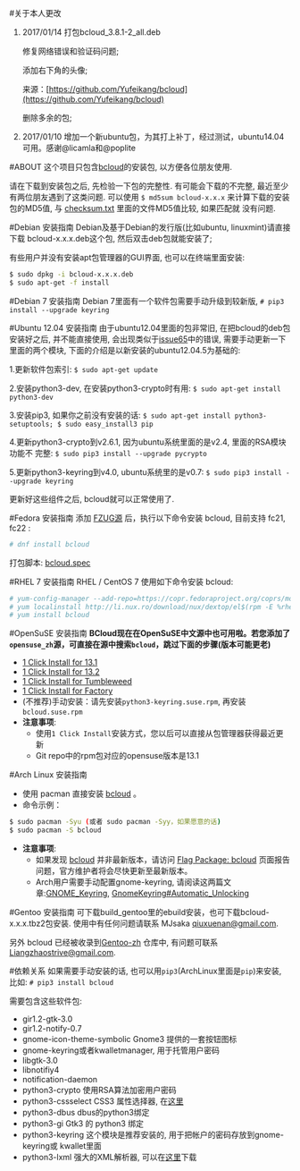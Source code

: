
#关于本人更改
1. 2017/01/14 打包bcloud_3.8.1-2_all.deb

    修复网络错误和验证码问题;
    
    添加右下角的头像;
    
    来源：[https://github.com/Yufeikang/bcloud](https://github.com/Yufeikang/bcloud)
    
    删除多余的包;
    
1. 2017/01/10 增加一个新ubuntu包，为其打上补丁，经过测试，ubuntu14.04可用。感谢@licamla和@poplite

#ABOUT
这个项目只包含[bcloud](https://github.com/LiuLang/bcloud)的安装包,
以方便各位朋友使用.

请在下载到安装包之后, 先检验一下包的完整性. 有可能会下载的不完整, 最近至少
有两位朋友遇到了这类问题. 可以使用 `$ md5sum bcloud-x.x.x` 来计算下载的安装
包的MD5值, 与 [checksum.txt](checksum.txt) 里面的文件MD5值比较, 如果匹配就
没有问题.

#Debian 安装指南
Debian及基于Debian的发行版(比如ubuntu, linuxmint)请直接下载
bcloud-x.x.x.deb这个包, 然后双击deb包就能安装了;

有些用户并没有安装apt包管理器的GUI界面, 也可以在终端里面安装:

```sh
$ sudo dpkg -i bcloud-x.x.x.deb
$ sudo apt-get -f install
```

#Debian 7 安装指南
Debian 7里面有一个软件包需要手动升级到较新版, `# pip3 install --upgrade keyring`

#Ubuntu 12.04 安装指南
由于ubuntu12.04里面的包非常旧, 在把bcloud的deb包安装好之后, 并不能直接使用,
会出现类似于[issue65](https://github.com/LiuLang/bcloud/issues/65)中的错误,
需要手动更新一下里面的两个模块, 下面的介绍是以新安装的ubuntu12.04.5为基础的:

1.更新软件包索引: `$ sudo apt-get update`

2.安装python3-dev, 在安装python3-crypto时有用: `$ sudo apt-get install python3-dev`

3.安装pip3, 如果你之前没有安装的话: `$ sudo apt-get install python3-setuptools; $ sudo easy_install3 pip`

4.更新python3-crypto到v2.6.1, 因为ubuntu系统里面的是v2.4, 里面的RSA模块功能不
完整: `$ sudo pip3 install --upgrade pycrypto`

5.更新python3-keyring到v4.0, ubuntu系统里的是v0.7: `$ sudo pip3 install --upgrade keyring`

更新好这些组件之后, bcloud就可以正常使用了.


#Fedora 安装指南
添加 [FZUG源](https://github.com/FZUG/repo/wiki/FZUG) 后，执行以下命令安装 bcloud, 目前支持 fc21, fc22 :

```sh
# dnf install bcloud
```

打包脚本: [bcloud.spec](https://github.com/FZUG/repo/blob/master/rpms/SPECS/bcloud/bcloud.spec)


#RHEL 7 安装指南
RHEL / CentOS 7 使用如下命令安装 bcloud:

```sh
# yum-config-manager --add-repo=https://copr.fedoraproject.org/coprs/mosquito/myrepo/repo/epel-$(rpm -E %?rhel)/mosquito-myrepo-epel-$(rpm -E %?rhel).repo
# yum localinstall http://li.nux.ro/download/nux/dextop/el$(rpm -E %rhel)/x86_64/nux-dextop-release-0-2.el$(rpm -E %rhel).nux.noarch.rpm
# yum install bcloud
```

#OpenSuSE 安装指南
**BCloud现在在OpenSuSE中文源中也可用啦。若您添加了`opensuse_zh`源，可直接在源中搜索`bcloud`，跳过下面的步骤(版本可能更老)**

+ [1 Click Install for 13.1](http://software.opensuse.org/ymp/home:qgymib/openSUSE_13.1/bcloud.ymp?base=openSUSE%3A13.1&query=bcloud)
+ [1 Click Install for 13.2](http://software.opensuse.org/ymp/home:qgymib/openSUSE_13.2/bcloud.ymp?base=openSUSE%3A13.2&query=bcloud)
+ [1 Click Install for Tumbleweed](http://software.opensuse.org/ymp/home:qgymib/openSUSE_Tumbleweed/bcloud.ymp?base=openSUSE%3AFactory&query=bcloud)
+ [1 Click Install for Factory](http://software.opensuse.org/ymp/home:qgymib/openSUSE_Factory/bcloud.ymp?base=openSUSE%3AFactory&query=bcloud)
+ (不推荐)手动安装：请先安装`python3-keyring.suse.rpm`, 再安装`bcloud.suse.rpm`
+ **注意事项**:
    + 使用`1 Click Install`安装方式，您以后可以直接从包管理器获得最近更新
    + Git repo中的rpm包对应的opensuse版本是13.1

#Arch Linux 安装指南

+ 使用 pacman 直接安装 [bcloud](https://www.archlinux.org/packages/community/any/bcloud/) 。
+ 命令示例：

```sh
$ sudo pacman -Syu (或者 sudo pacman -Syy，如果愿意的话)
$ sudo pacman -S bcloud
```

+ **注意事项**:
    + 如果发现 [bcloud](https://www.archlinux.org/packages/community/any/bcloud/) 并非最新版本，请访问 [Flag Package: bcloud](https://www.archlinux.org/packages/community/any/bcloud/flag/) 页面报告问题，官方维护者将会尽快更新至最新版本。
    + Arch用户需要手动配置gnome-keyring, 请阅读这两篇文章:[GNOME_Keyring](https://wiki.archlinux.org/index.php/GNOME_Keyring), [GnomeKeyring#Automatic_Unlocking](https://wiki.gnome.org/action/show/Projects/GnomeKeyring?action=show&redirect=GnomeKeyring#Automatic_Unlocking)

#Gentoo 安装指南
可下载build_gentoo里的ebuild安装，也可下载bcloud-x.x.x.tbz2包安装. 使用中有任何问题请联系 MJsaka <qiuxuenan@gmail.com>. 

另外 bcloud 已经被收录到[Gentoo-zh](https://github.com/microcai/gentoo-zh)
仓库中, 有问题可联系[Liangzhaostrive@gmail.com](Liangzhaostrive@gmail.com).


#依赖关系
如果需要手动安装的话, 也可以用`pip3`(ArchLinux里面是`pip`)来安装,
比如: `# pip3 install bcloud`

需要包含这些软件包:

* gir1.2-gtk-3.0
* gir1.2-notify-0.7
* gnome-icon-theme-symbolic Gnome3 提供的一套按钮图标
* gnome-keyring或者kwalletmanager, 用于托管用户密码
* libgtk-3.0
* libnotifiy4
* notification-daemon
* python3-crypto  使用RSA算法加密用户密码
* python3-cssselect CSS3 属性选择器, 在[这里](https://pypi.python.org/pypi/cssselect)
* python3-dbus  dbus的python3绑定
* python3-gi  Gtk3 的 python3 绑定
* python3-keyring  这个模块是推荐安装的, 用于把帐户的密码存放到gnome-keyring或
kwallet里面
* python3-lxml 强大的XML解析器, 可以在[这里](https://pypi.python.org/pypi/lxml)下载
